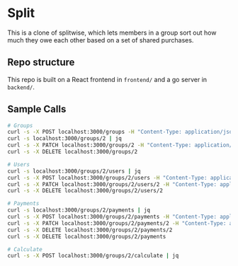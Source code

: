 # Split

This is a clone of splitwise, which lets members in a group sort out how much they owe each other based on a set of shared purchases.

## Repo structure
This repo is built on a React frontend in `frontend/` and a go server in `backend/`.

## Sample Calls
```bash
# Groups
curl -s -X POST localhost:3000/groups -H "Content-Type: application/json" -d '{"name": "Trip to Vegas"}' | jq
curl -s localhost:3000/groups/2 | jq
curl -s -X PATCH localhost:3000/groups/2 -H "Content-Type: application/json" -d '{"name": "Trip to New York"}' | jq
curl -s -X DELETE localhost:3000/groups/2

# Users
curl -s localhost:3000/groups/2/users | jq
curl -s -X POST localhost:3000/groups/2/users -H "Content-Type: application/json" -d '{"name": "Alice"}' | jq
curl -s -X PATCH localhost:3000/groups/2/users/2 -H "Content-Type: application/json" -d '{"name": "Bob"}' | jq
curl -s -X DELETE localhost:3000/groups/2/users/2

# Payments
curl -s localhost:3000/groups/2/payments | jq
curl -s -X POST localhost:3000/groups/2/payments -H "Content-Type: application/json" -d '{"amount": 100, "description": "Hotel", "payer_id": 2, "payee_ids": [2,3,4]}' | jq
curl -s -X PATCH localhost:3000/groups/2/payments/2 -H "Content-Type: application/json" -d '{"amount": 150, "description": "Dinner"}' | jq
curl -s -X DELETE localhost:3000/groups/2/payments/2
curl -s -X DELETE localhost:3000/groups/2/payments

# Calculate
curl -s -X POST localhost:3000/groups/2/calculate | jq
```